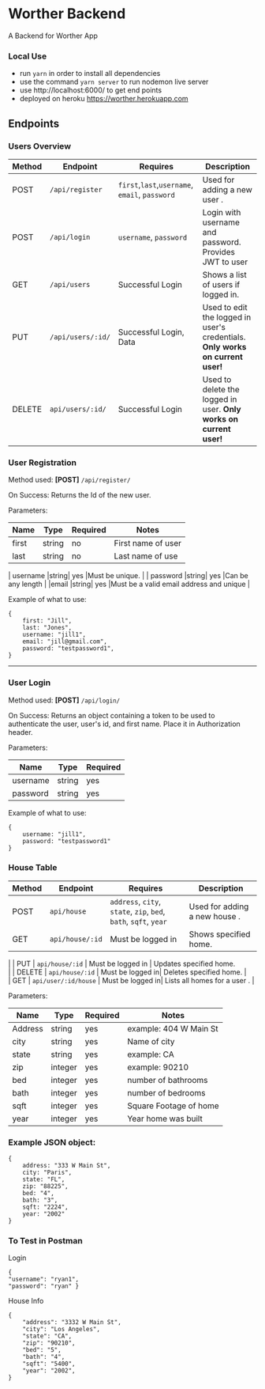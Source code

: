 # Worther Backend

A Backend for Worther App

### Local Use

- run `yarn` in order to install all dependencies
- use the command `yarn server` to run nodemon live server
- use http://localhost:6000/ to get end points
- deployed on heroku  https://worther.herokuapp.com


## Endpoints

### Users Overview


| Method |     Endpoint     |                  Requires                    |                                        Description                            |
|--------|------------------|----------------------------------------------|-------------------------------------------------------------------------------|
|  POST  | `/api/register` | `first`,`last`,`username`, `email`, `password`| Used for adding a new user .                                       |
|  POST  | `/api/login`    |  `username`, `password`| Login with username and password. Provides JWT to user    |
|  GET   | `/api/users`     |  Successful Login  | Shows a list of users if logged in.  |
|  PUT   | `/api/users/:id/`|            Successful Login, Data            | Used to edit the logged in user's credentials. **Only works on current user!**|
| DELETE | `api/users/:id/` |              Successful Login                | Used to delete the logged in user. **Only works on current user!**            |        

### User Registration


Method used: **[POST]** `/api/register/`

On Success: Returns the Id of the new user.



Parameters:

|   Name    | Type | Required |                      Notes                       |
|-----------|------|----------|--------------------------------------------------|
|   first    |string|    no  | First name of user                |
|   last    |string|    no   | Last name of use                |

| username  |string|    yes   |Must be unique.                                   |
| password  |string|    yes   |Can be any length     |
|email  |string|    yes   |Must be a valid email address and unique |

Example of what to use: 
```
{
    first: "Jill",
    last: "Jones",
    username: "jill1",
    email: "jill@gmail.com",
    password: "testpassword1",
}
```
---

### User Login


Method used: **[POST]** `/api/login/`

On Success: Returns an object containing a token to be used to authenticate the user, user's id, and first name. Place it in Authorization header.



Parameters:

|  Name  | Type | Required |
|--------|------|----------|
|username|string|    yes   |
|password|string|    yes   |

Example of what to use: 
```
{
    username: "jill1",
    password: "testpassword1"
}
```
### House Table

| Method |     Endpoint     |                  Requires                    |                                        Description                            |
|--------|------------------|----------------------------------------------|-------------------------------------------------------------------------------|
|  POST  | `api/house` | `address`, `city`, `state`, `zip`, `bed`, `bath`, `sqft`, `year`| Used for adding a new house . |
|  GET   | `api/house/:id`     | Must be logged in | Shows specified home. 
| 
|  PUT   | `api/house/:id`     | Must be logged in | Updates specified home.  
|
|  DELETE   | `api/house/:id`     | Must be logged in| Deletes specified home. |  
|  GET  | `api/user/:id/house` | Must be logged in| Lists all homes for a user .                                   |
         


Parameters:

|      Name     |   Type   | Required |                   Notes                     |
|---------------|----------|----------|---------------------------------------------|
| Address|string|    yes   | example: 404 W Main St           |
|     city    |  string  |    yes  | Name of city            |
|    state  |  string  |   yes   | example: CA                              |
|    zip  |  integer |   yes    | example: 90210|
|    bed  |  integer |   yes    | number of bathrooms|
|    bath  |  integer |   yes    | number of bedrooms|
|    sqft  |  integer |   yes    | Square Footage of home|
|    year  |  integer |   yes    | Year home was built |


### Example JSON object:
```
{
    address: "333 W Main St",
    city: "Paris",
    state: "FL",
    zip: "88225",
    bed: "4",
    bath: "3",
    sqft: "2224",
    year: "2002"
}

```

### To Test in Postman 

Login

```
{ 
"username": "ryan1",
"password": "ryan" }

```
House Info

```
{
    "address": "3332 W Main St",
    "city": "Los Angeles",
    "state": "CA",
    "zip": "90210",
    "bed": "5",
    "bath": "4",
    "sqft": "5400",
    "year": "2002",
}

```
